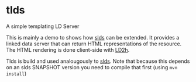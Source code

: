 # tlds
A simple templating LD Server

This is mainly a demo to shows how [slds](https://github.com/factsmission/slds) can be extended. It provides a linked data server 
that can return HTML representations of the resource. The HTML rendering is done client-side with [LD2h](https://github.com/rdf2h/ld2h).

Tlds is build and used analougously to [slds](https://github.com/linked-solutions/slds). Note that because this depends on an slds SNAPSHOT version you need to compile that first (using `mvn install`)
